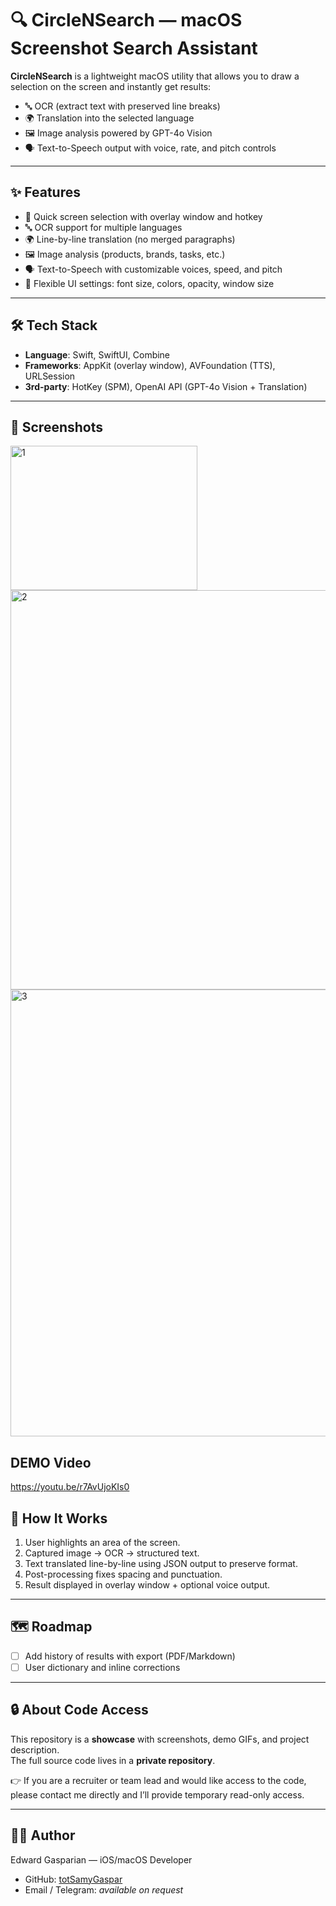 # 🔍 CircleNSearch — macOS Screenshot Search Assistant

**CircleNSearch** is a lightweight macOS utility that allows you to draw a selection on the screen and instantly get results:

- 🔤 OCR (extract text with preserved line breaks)  
- 🌍 Translation into the selected language  
- 🖼️ Image analysis powered by GPT-4o Vision  
- 🗣️ Text-to-Speech output with voice, rate, and pitch controls  

---

## ✨ Features

- 📸 Quick screen selection with overlay window and hotkey  
- 🔤 OCR support for multiple languages  
- 🌍 Line-by-line translation (no merged paragraphs)  
- 🖼️ Image analysis (products, brands, tasks, etc.)  
- 🗣️ Text-to-Speech with customizable voices, speed, and pitch  
- 🎨 Flexible UI settings: font size, colors, opacity, window size  

---

## 🛠️ Tech Stack

- **Language**: Swift, SwiftUI, Combine  
- **Frameworks**: AppKit (overlay window), AVFoundation (TTS), URLSession  
- **3rd-party**: HotKey (SPM), OpenAI API (GPT-4o Vision + Translation)  

---

## 📸 Screenshots

<img width="299" height="231" alt="1" src="https://github.com/user-attachments/assets/a80f6993-d128-45f2-a099-0a55b8817511" />
<img width="559" height="639" alt="2" src="https://github.com/user-attachments/assets/ee7210a2-0029-4c1e-ae11-4a2ce3b02907" />
<img width="1290" height="715" alt="3" src="https://github.com/user-attachments/assets/2d5e88b2-3c65-4c56-902f-15454595523e" />

## DEMO Video
https://youtu.be/r7AvUjoKIs0

## 🚀 How It Works

1. User highlights an area of the screen.  
2. Captured image → OCR → structured text.  
3. Text translated line-by-line using JSON output to preserve format.  
4. Post-processing fixes spacing and punctuation.  
5. Result displayed in overlay window + optional voice output.  

---

## 🗺️ Roadmap

- [ ] Add history of results with export (PDF/Markdown)  
- [ ] User dictionary and inline corrections
      
---

## 🔒 About Code Access

This repository is a **showcase** with screenshots, demo GIFs, and project description.  
The full source code lives in a **private repository**.  

👉 If you are a recruiter or team lead and would like access to the code, please contact me directly and I’ll provide temporary read-only access.

---

## 👨‍💻 Author

Edward Gasparian — iOS/macOS Developer  
- GitHub: [totSamyGaspar](https://github.com/totSamyGaspar)  
- Email / Telegram: *available on request*  
